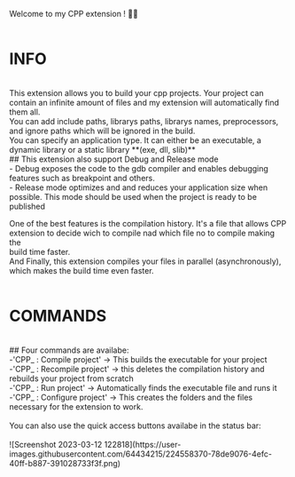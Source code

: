 Welcome to my CPP extension ! 🚀🚀<br>
<br>
# INFO<br>
<br>
This extension allows you to build your cpp projects. Your project can contain an infinite amount of files and my extension will automatically find them all.<br>
You can add include paths, librarys paths, librarys names, preprocessors, and ignore paths which will be ignored in the build.<br>
You can specify an application type. It can either be an executable, a dynamic library or a static library **(exe, dll, slib)**<br>
## This extension also support Debug and Release mode<br>
  - Debug exposes the code to the gdb compiler and enables debugging features such as breakpoint and others.<br>
  - Release mode optimizes and and reduces your application size when possible. This mode should be used when the project is ready to be published<br>

One of the best features is the compilation history. It's a file that allows CPP extension to decide wich to compile nad which file no to compile making the<br> build time faster.<br>
And Finally, this extension compiles your files in parallel (asynchronously), which makes the build time even faster.<br>
<br>
# COMMANDS
<br>
## Four commands are availabe:<br>
  -'CPP_ : Compile project' -> This builds the executable for your project<br>
  -'CPP_ : Recompile project' -> this deletes the compilation history and rebuilds your project from scratch<br>
  -'CPP_ : Run project' -> Automatically finds the executable file and runs it<br>
  -'CPP_ : Configure project' -> This creates the folders and the files necessary for the extension to work.<br>
<br>
You can also use the quick access buttons availabe in the status bar:<br><br>
![Screenshot 2023-03-12 122818](https://user-images.githubusercontent.com/64434215/224558370-78de9076-4efc-40ff-b887-391028733f3f.png)

